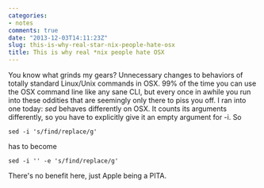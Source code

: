 ```yaml
---
categories:
- notes
comments: true
date: "2013-12-03T14:11:23Z"
slug: this-is-why-real-star-nix-people-hate-osx
title: This is why real *nix people hate OSX
---
```

You know what grinds my gears? Unnecessary changes to behaviors of totally standard Linux/Unix commands in OSX. 99% of the time you can use the OSX command line like any sane CLI, but every once in awhile you run into these oddities that are seemingly only there to piss you off. I ran into one today: *sed* behaves differently on OSX. It counts its arguments differently, so you have to explicitly give it an empty argument for -i. So 

`sed -i 's/find/replace/g'`

has to become

`sed -i '' -e 's/find/replace/g'`

There's no benefit here, just Apple being a PITA.
